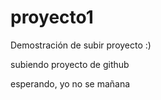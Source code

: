 # proyecto1
Demostración de subir proyecto :)

subiendo proyecto de github

esperando, yo no se mañana

